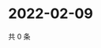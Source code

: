 # 2022-02-09

共 0 条

<!-- BEGIN WEIBO -->
<!-- 最后更新时间 Wed Feb 09 2022 03:11:08 GMT+0800 (China Standard Time) -->

<!-- END WEIBO -->

